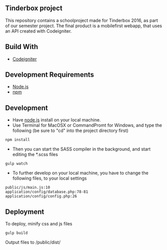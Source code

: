 ## Tinderbox project
This repository contains a schoolproject made for Tinderbox 2016, as part of our semester project.
The final product is a mobilefirst webapp, that uses an API created with Codeigniter.

## Build With
- [Codeigniter](http://www.codeigniter.com/)

## Development Requirements
- [Node.js](https://nodejs.org/en/)
- [npm](https://nodejs.org/en/)

## Development
- Have [node.js](https://nodejs.org/en/) install on your local machine.
- Use Terminal for MacOSX or CommandPromt for Windows, and type the following (be sure to "cd" into the project directory first)
```
npm install
```
- Then you can start the SASS compiler in the background, and start editing the *.scss files
```
gulp watch
```
- To further develop on your local machine, you have to change the following files, to your local settings
```
public/js/main.js:10
application/config/database.php:78-81
application/config/config.php:26
```
## Deployment
To deploy, minify css and js files
```
gulp build
```
Output files to /public/dist/
